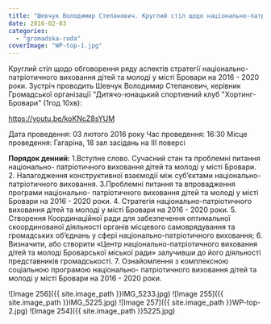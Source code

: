 ```yaml
---
title: "Шевчук Володимир Степанович. Круглий стіл щодо національно-патріотичного виховання дітей та молоді у місті Бровари"
date: 2016-02-03
categories: 
  - "gromadska-rada"
coverImage: "WP-top-1.jpg"
---
```


Круглий стіл щодо обговорення ряду аспектів стратегії національно-патріотичного виховання дітей та молоді у місті Бровари на 2016 - 2020 роки. Зустріч проводить Шевчук Володимир Степанович, керівник Громадської організації "Дитячо-юнацький спортивний клуб "Хортинг-Бровари" (1год 10хв):<!--more-->

https://youtu.be/koKNcZ8sYUM

Дата проведення: 03 лютого 2016 року Час проведення: 16:30 Місце проведення: Гагаріна, 18 зал засідань на ІІІ поверсі

**Порядок денний:** 1.Вступне слово. Сучасний стан та проблемні питання національно- патріотичного виховання дітей та молоді у місті Бровари. 2. Налагодження конструктивної взаємодії між суб’єктами національно- патріотичного виховання. 3.Проблемні питання та впровадження програми національно- патріотичного виховання дітей та молоді у місті Бровари на 2016 - 2020 роки. 4. Стратегія національно-патріотичного виховання дітей та молоді у місті Бровари на 2016 - 2020 роки. 5. Створення Координаційної ради для забезпечення оптимальної скоординованої діяльності органів місцевого самоврядування та громадських об’єднань у сфері національно-патріотичного виховання; 6. Визначити, або створити «Центр національно-патріотичного виховання дітей та молоді Броварської міської ради» залучивши до його діяльності представників громадськості. 7. Ознайомлення з комплексною соціальною програмою національно- патріотичного виховання дітей та молоді у місті Бровари на 2016 - 2020 роки.

![Image 256]({{ site.image_path }}IMG_5233.jpg)
![Image 255]({{ site.image_path }}IMG_5225.jpg)
![Image 257]({{ site.image_path }}WP-top-2.jpg)
![Image 254]({{ site.image_path }}5225.jpg)
